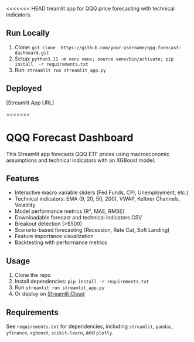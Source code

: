 <<<<<<< HEAD
treamlit app for QQQ price forecasting with technical indicators.

## Run Locally
1. Clone: `git clone 
https://github.com/your-username/qqq-forecast-dashboard.git`
2. Setup: `python3.11 -m venv venv; source venv/bin/activate; pip install 
-r requirements.txt`
3. Run: `streamlit run streamlit_app.py`

## Deployed
[Streamlit App URL]

=======
# QQQ Forecast Dashboard

This Streamlit app forecasts QQQ ETF prices using macroeconomic assumptions and technical indicators with an XGBoost model.

## Features
- Interactive macro variable sliders (Fed Funds, CPI, Unemployment, etc.)
- Technical indicators: EMA (9, 20, 50, 200), VWAP, Keltner Channels, Volatility
- Model performance metrics (R², MAE, RMSE)
- Downloadable forecast and technical indicators CSV
- Breakout detection (>$500)
- Scenario-based forecasting (Recession, Rate Cut, Soft Landing)
- Feature importance visualization
- Backtesting with performance metrics

## Usage
1. Clone the repo
2. Install dependencies: `pip install -r requirements.txt`
3. Run `streamlit run streamlit_app.py`
4. Or deploy on [Streamlit Cloud](https://share.streamlit.io)

## Requirements
See `requirements.txt` for dependencies, including `streamlit`, `pandas`, `yfinance`, `xgboost`, `scikit-learn`, and `plotly`.
